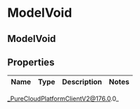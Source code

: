 # ModelVoid

## ModelVoid

## Properties

|Name | Type | Description | Notes|
|------------ | ------------- | ------------- | -------------|



_PureCloudPlatformClientV2@176.0.0_

